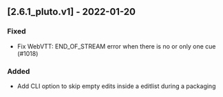 ## [2.6.1_pluto.v1] - 2022-01-20
### Fixed
 - Fix WebVTT: END_OF_STREAM error when there is no or only one cue (#1018)
### Added
 - Add CLI option to skip empty edits inside a editlist during a packaging